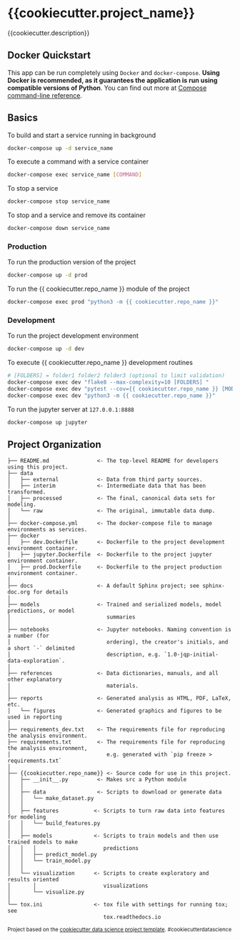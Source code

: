 # {{cookiecutter.project_name}}

{{cookiecutter.description}}

## Docker Quickstart

This app can be run completely using `Docker` and `docker-compose`. **Using Docker is recommended, as it guarantees the application is run using compatible versions of Python**. You can find out more at [Compose command-line reference](https://docs.docker.com/compose/reference/).

## Basics

To build and start a service running in background
```bash
docker-compose up -d service_name
```

To execute a command with a service container
```bash
docker-compose exec service_name [COMMAND]
```

To stop a service
```bash
docker-compose stop service_name
```

To stop and a service and remove its container
```bash
docker-compose down service_name
```

### Production

To run the production version of the project

```bash
docker-compose up -d prod
```

To run the {{ cookiecutter.repo_name }} module of the project

```bash
docker-compose exec prod "python3 -m {{ cookiecutter.repo_name }}"
```

### Development

To run the project development environment

```bash
docker-compose up -d dev
```

To execute {{ cookiecutter.repo_name }} development routines

```bash
# [FOLDERS] = folder1 folder2 folder3 (optional to limit validation)
docker-compose exec dev "flake8 --max-complexity=10 [FOLDERS] "
docker-compose exec dev "pytest --cov={{ cookiecutter.repo_name }} [MODULES_FOLDER] [TESTS_FOLDER]"
docker-compose exec dev "python3 -m {{ cookiecutter.repo_name }}"
```

To run the jupyter server at `127.0.0.1:8888`

```bash
docker-compose up jupyter
```

## Project Organization

```
├── README.md               <- The top-level README for developers using this project.
├── data
│   ├── external            <- Data from third party sources.
│   ├── interim             <- Intermediate data that has been transformed.
│   ├── processed           <- The final, canonical data sets for modeling.
│   └── raw                 <- The original, immutable data dump.
│
├── docker-compose.yml      <- The docker-compose file to manage environments as services.
├── docker
│   ├── dev.Dockerfile      <- Dockerfile to the project development environment container.
│   ├── jupyter.Dockerfile  <- Dockerfile to the project jupyter environment container.
│   ├── prod.Dockerfile     <- Dockerfile to the project production environment container.
│
├── docs                    <- A default Sphinx project; see sphinx-doc.org for details
│
├── models                  <- Trained and serialized models, model predictions, or model
│                              summaries
│
├── notebooks               <- Jupyter notebooks. Naming convention is a number (for
│                              ordering), the creator's initials, and a short `-` delimited
│                              description, e.g. `1.0-jqp-initial-data-exploration`.
│
├── references              <- Data dictionaries, manuals, and all other explanatory
│                              materials.
│
├── reports                 <- Generated analysis as HTML, PDF, LaTeX, etc.
│   └── figures             <- Generated graphics and figures to be used in reporting
│
├── requirements_dev.txt    <- The requirements file for reproducing the analysis environment.
├── requirements.txt        <- The requirements file for reproducing the analysis environment,
│                              e.g. generated with `pip freeze > requirements.txt`
│
├── {{cookiecutter.repo_name}} <- Source code for use in this project.
│   ├── __init__.py         <- Makes src a Python module
│   │
│   ├── data                <- Scripts to download or generate data
│   │   └── make_dataset.py
│   │
│   ├── features           <- Scripts to turn raw data into features for modeling
│   │   └── build_features.py
│   │
│   ├── models             <- Scripts to train models and then use trained models to make
│   │   │                     predictions
│   │   ├── predict_model.py
│   │   └── train_model.py
│   │
│   └── visualization      <- Scripts to create exploratory and results oriented
│       │                     visualizations
│       └── visualize.py
│
└── tox.ini                <- tox file with settings for running tox; see
                              tox.readthedocs.io
```

<p><small>Project based on the <a target="_blank" href="https://drivendata.github.io/cookiecutter-data-science/">cookiecutter data science project template</a>. #cookiecutterdatascience</small></p>

